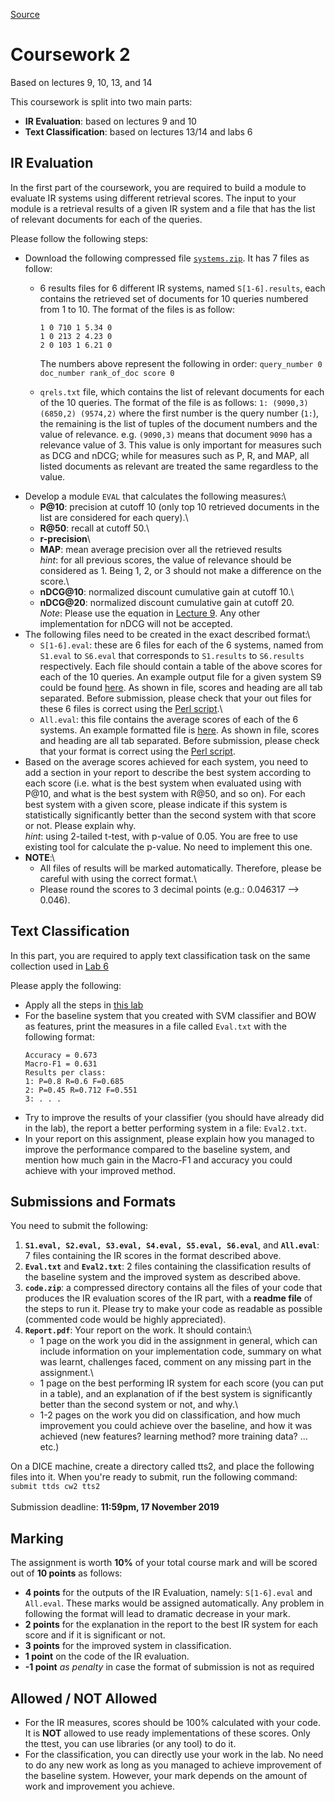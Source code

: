 [Source](https://www.inf.ed.ac.uk/teaching/courses/tts/CW/assignment2.html)

Coursework 2
============

Based on lectures 9, 10, 13, and 14

This coursework is split into two main parts:

-   **IR Evaluation**: based on lectures 9 and 10
-   **Text Classification**: based on lectures 13/14 and labs 6

IR Evaluation
-------------

In the first part of the coursework, you are required to build a module
to evaluate IR systems using different retrieval scores. The input to
your module is a retrieval results of a given IR system and a file that
has the list of relevant documents for each of the queries.

Please follow the following steps:

-   Download the following compressed file
    [`systems.zip`](CW2/systems.zip). It has 7 files as follow:
    - 6 results files for 6 different IR systems,
      named `S[1-6].results`, each contains the retrieved set of documents
      for 10 queries numbered from 1 to 10. The format of the files is as
      follow:
        ```
        1 0 710 1 5.34 0
        1 0 213 2 4.23 0
        2 0 103 1 6.21 0
        ```

      The numbers above represent the following in order: `query_number 0 doc_number rank_of_doc score 0`

    - `qrels.txt` file, which contains the list of relevant documents
    for each of the 10 queries. The format of the file is as follows:
    `1: (9090,3) (6850,2) (9574,2)` where the first number is the
    query number (`1:`), the remaining is the list of tuples of the
    document numbers and the value of relevance. e.g. `(9090,3)` means
    that document `9090` has a relevance value of 3. This value is only
    important for measures such as DCG and nDCG; while for measures such
    as P, R, and MAP, all listed documents as relevant are treated the
    same regardless to the value.
-   Develop a module `EVAL` that calculates the following measures:\
    - **P\@10**: precision at cutoff 10 (only top 10 retrieved documents
    in the list are considered for each query).\
    - **R\@50**: recall at cutoff 50.\
    - **r-precision**\
    - **MAP**: mean average precision over all the retrieved results\
    *hint*: for all previous scores, the value of relevance should be
    considered as 1. Being 1, 2, or 3 should not make a difference on
    the score.\
    - **nDCG\@10**: normalized discount cumulative gain at cutoff 10.\
    - **nDCG\@20**: normalized discount cumulative gain at cutoff 20.\
    *Note*: Please use the equation in [Lecture
    9](../../handouts2018/09Evaluation.pdf). Any other implementation
    for nDCG will not be accepted.
-   The following files need to be created in the exact described
    format:\
    - `S[1-6].eval`: these are 6 files for each of the 6 systems, named
    from `S1.eval` to `S6.eval` that corresponds to `S1.results` to
    `S6.results` respectively. Each file should contain a table of the
    above scores for each of the 10 queries. An example output file for
    a given system S9 could be found [here](CW2/S9.eval). As shown in
    file, scores and heading are all tab separated. Before submission,
    please check that your out files for these 6 files is correct using
    the [Perl script](CW2/checkformat1.pl).\
    - `All.eval`: this file contains the average scores of each of the 6
    systems. An example formatted file is [here](CW2/All.eval). As shown
    in file, scores and heading are all tab separated. Before
    submission, please check that your format is correct using the [Perl
    script](CW2/checkformat2.pl).
-   Based on the average scores achieved for each system, you need to
    add a section in your report to describe the best system according
    to each score (i.e. what is the best system when evaluated using
    with P\@10, and what is the best system with R\@50, and so on). For
    each best system with a given score, please indicate if this system
    is statistically significantly better than the second system with
    that score or not. Please explain why.\
    *hint*: using 2-tailed t-test, with p-value of 0.05. You are free to
    use existing tool for calculate the p-value. No need to implement
    this one.
-   **NOTE**:\
    - All files of results will be marked automatically. Therefore,
    please be careful with using the correct format.\
    - Please round the scores to 3 decimal points (e.g.: 0.046317 \--\>
    0.046).

Text Classification
-------------------

In this part, you are required to apply text classification task on the
same collection used in [Lab 6](../labs/lab6.html)

Please apply the following:

-   Apply all the steps in [this lab](../labs/lab6.html)
-   For the baseline system that you created with SVM classifier and BOW
    as features, print the measures in a file called `Eval.txt` with the
    following format:
    ```
    Accuracy = 0.673
    Macro-F1 = 0.631
    Results per class:
    1: P=0.8 R=0.6 F=0.685
    2: P=0.45 R=0.712 F=0.551
    3: . . .
    ```
-   Try to improve the results of your classifier (you should have
    already did in the lab), the report a better performing system in a
    file: `Eval2.txt`.
-   In your report on this assignment, please explain how you managed to
    improve the performance compared to the baseline system, and mention
    how much gain in the Macro-F1 and accuracy you could achieve with
    your improved method.

Submissions and Formats
-----------------------

You need to submit the following:

1.  **`S1.eval, S2.eval, S3.eval, S4.eval, S5.eval, S6.eval`**, and
    **`All.eval`**: 7 files containing the IR scores in the format
    described above.
2.  **`Eval.txt`** and **`Eval2.txt`**: 2 files containing the
    classification results of the baseline system and the improved
    system as described above.
3.  **`code.zip`**: a compressed directory contains all the files of
    your code that produces the IR evaluation scores of the IR part,
    with a **readme file** of the steps to run it. Please try to make
    your code as readable as possible (commented code would be highly
    appreciated).
4.  **`Report.pdf`**: Your report on the work. It should contain:\
    - 1 page on the work you did in the assignment in general, which can
    include information on your implementation code, summary on what was
    learnt, challenges faced, comment on any missing part in the
    assignment.\
    - 1 page on the best performing IR system for each score (you can
    put in a table), and an explanation of if the best system is
    significantly better than the second system or not, and why.\
    - 1-2 pages on the work you did on classification, and how much
    improvement you could achieve over the baseline, and how it was
    achieved (new features? learning method? more training data? \...
    etc.)

On a DICE machine, create a directory called tts2, and place the
following files into it. When you\'re ready to submit, run the following
command:\
`submit ttds cw2 tts2`\
\
Submission deadline: **11:59pm, 17 November 2019**

Marking
-------

The assignment is worth **10%** of your total course mark and will be
scored out of **10 points** as follows:

-   **4 points** for the outputs of the IR Evaluation, namely:
    `S[1-6].eval` and `All.eval`. These marks would be assigned
    automatically. Any problem in following the format will lead to
    dramatic decrease in your mark.
-   **2 points** for the explanation in the report to the best IR system
    for each score and if it is significant or not.
-   **3 points** for the improved system in classification.
-   **1 point** on the code of the IR evaluation.
-   **-1 point** *as penalty* in case the format of submission is not as
    required

Allowed / NOT Allowed
---------------------

-   For the IR measures, scores should be 100% calculated with your
    code. It is **NOT** allowed to use ready implementations of these
    scores. Only the ttest, you can use libraries (or any tool) to do
    it.
-   For the classification, you can directly use your work in the lab.
    No need to do any new work as long as you managed to achieve
    improvement of the baseline system. However, your mark depends on
    the amount of work and improvement you achieve.
